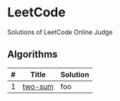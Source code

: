 # LeetCode
Solutions of LeetCode Online Judge

## Algorithms

| #        | Title           | Solution  |
-----------|-----------------|-----------|
1 | [two-sum](https://leetcode.com/problems/two-sum/description/)  | foo



